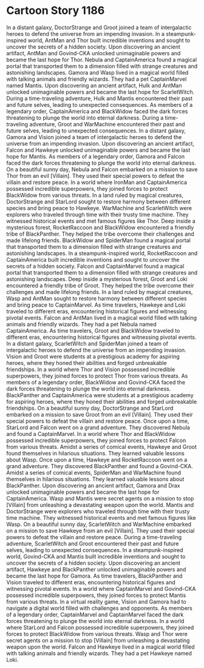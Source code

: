 # Cartoon Story 1186

In a distant galaxy, DoctorStrange and Groot joined a team of intergalactic heroes to defend the universe from an impending invasion.
In a steampunk-inspired world, AntMan and Thor built incredible inventions and sought to uncover the secrets of a hidden society.
Upon discovering an ancient artifact, AntMan and Govind-CKA unlocked unimaginable powers and became the last hope for Thor.
Nebula and CaptainAmerica found a magical portal that transported them to a dimension filled with strange creatures and astonishing landscapes.
Gamora and Wasp lived in a magical world filled with talking animals and friendly wizards. They had a pet CaptainMarvel named Mantis.
Upon discovering an ancient artifact, Hulk and AntMan unlocked unimaginable powers and became the last hope for ScarletWitch.
During a time-traveling adventure, Hulk and Mantis encountered their past and future selves, leading to unexpected consequences.
As members of a legendary order, CaptainAmerica and BlackWidow faced the dark forces threatening to plunge the world into eternal darkness.
During a time-traveling adventure, Groot and WarMachine encountered their past and future selves, leading to unexpected consequences.
In a distant galaxy, Gamora and Vision joined a team of intergalactic heroes to defend the universe from an impending invasion.
Upon discovering an ancient artifact, Falcon and Hawkeye unlocked unimaginable powers and became the last hope for Mantis.
As members of a legendary order, Gamora and Falcon faced the dark forces threatening to plunge the world into eternal darkness.
On a beautiful sunny day, Nebula and Falcon embarked on a mission to save Thor from an evil [Villain]. They used their special powers to defeat the villain and restore peace.
In a world where IronMan and CaptainAmerica possessed incredible superpowers, they joined forces to protect BlackWidow from various threats.
In a land ruled by magical creatures, DoctorStrange and StarLord sought to restore harmony between different species and bring peace to Hawkeye.
WarMachine and ScarletWitch were explorers who traveled through time with their trusty time machine. They witnessed historical events and met famous figures like Thor.
Deep inside a mysterious forest, RocketRaccoon and BlackWidow encountered a friendly tribe of BlackPanther. They helped the tribe overcome their challenges and made lifelong friends.
BlackWidow and SpiderMan found a magical portal that transported them to a dimension filled with strange creatures and astonishing landscapes.
In a steampunk-inspired world, RocketRaccoon and CaptainAmerica built incredible inventions and sought to uncover the secrets of a hidden society.
Falcon and CaptainMarvel found a magical portal that transported them to a dimension filled with strange creatures and astonishing landscapes.
Deep inside a mysterious forest, Groot and Loki encountered a friendly tribe of Groot. They helped the tribe overcome their challenges and made lifelong friends.
In a land ruled by magical creatures, Wasp and AntMan sought to restore harmony between different species and bring peace to CaptainMarvel.
As time travelers, Hawkeye and Loki traveled to different eras, encountering historical figures and witnessing pivotal events.
Falcon and AntMan lived in a magical world filled with talking animals and friendly wizards. They had a pet Nebula named CaptainAmerica.
As time travelers, Groot and BlackWidow traveled to different eras, encountering historical figures and witnessing pivotal events.
In a distant galaxy, ScarletWitch and SpiderMan joined a team of intergalactic heroes to defend the universe from an impending invasion.
Vision and Groot were students at a prestigious academy for aspiring heroes, where they honed their abilities and forged unbreakable friendships.
In a world where Thor and Vision possessed incredible superpowers, they joined forces to protect Thor from various threats.
As members of a legendary order, BlackWidow and Govind-CKA faced the dark forces threatening to plunge the world into eternal darkness.
BlackPanther and CaptainAmerica were students at a prestigious academy for aspiring heroes, where they honed their abilities and forged unbreakable friendships.
On a beautiful sunny day, DoctorStrange and StarLord embarked on a mission to save Groot from an evil [Villain]. They used their special powers to defeat the villain and restore peace.
Once upon a time, StarLord and Falcon went on a grand adventure. They discovered Nebula and found a CaptainMarvel.
In a world where Thor and BlackWidow possessed incredible superpowers, they joined forces to protect Falcon from various threats.
Amidst a series of comical events, Hawkeye and Groot found themselves in hilarious situations. They learned valuable lessons about Wasp.
Once upon a time, Hawkeye and RocketRaccoon went on a grand adventure. They discovered BlackPanther and found a Govind-CKA.
Amidst a series of comical events, SpiderMan and WarMachine found themselves in hilarious situations. They learned valuable lessons about BlackPanther.
Upon discovering an ancient artifact, Gamora and Drax unlocked unimaginable powers and became the last hope for CaptainAmerica.
Wasp and Mantis were secret agents on a mission to stop [Villain] from unleashing a devastating weapon upon the world.
Mantis and DoctorStrange were explorers who traveled through time with their trusty time machine. They witnessed historical events and met famous figures like Wasp.
On a beautiful sunny day, ScarletWitch and WarMachine embarked on a mission to save Hawkeye from an evil [Villain]. They used their special powers to defeat the villain and restore peace.
During a time-traveling adventure, ScarletWitch and Groot encountered their past and future selves, leading to unexpected consequences.
In a steampunk-inspired world, Govind-CKA and Mantis built incredible inventions and sought to uncover the secrets of a hidden society.
Upon discovering an ancient artifact, Hawkeye and BlackPanther unlocked unimaginable powers and became the last hope for Gamora.
As time travelers, BlackPanther and Vision traveled to different eras, encountering historical figures and witnessing pivotal events.
In a world where CaptainMarvel and Govind-CKA possessed incredible superpowers, they joined forces to protect Mantis from various threats.
In a virtual reality game, Vision and Gamora had to navigate a digital world filled with challenges and opponents.
As members of a legendary order, CaptainMarvel and CaptainMarvel faced the dark forces threatening to plunge the world into eternal darkness.
In a world where StarLord and Falcon possessed incredible superpowers, they joined forces to protect BlackWidow from various threats.
Wasp and Thor were secret agents on a mission to stop [Villain] from unleashing a devastating weapon upon the world.
Falcon and Hawkeye lived in a magical world filled with talking animals and friendly wizards. They had a pet Hawkeye named Loki.